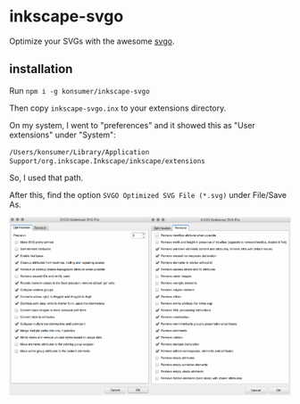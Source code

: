 # inkscape-svgo

Optimize your SVGs with the awesome [svgo](https://github.com/svg/svgo).

## installation

Run `npm i -g konsumer/inkscape-svgo`

Then copy `inkscape-svgo.inx` to your extensions directory.

On my system, I went to "preferences" and it showed this as "User extensions" under "System":

```
/Users/konsumer/Library/Application Support/org.inkscape.Inkscape/inkscape/extensions
```

So, I used that path.

After this, find the option `SVGO Optimized SVG File (*.svg)` under File/Save As.

<img src="screen1.png" width="50%" /><img src="screen2.png" width="50%" />
